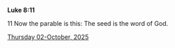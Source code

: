 **Luke 8:11**

11 Now the parable is this: The seed is the word of God.

[Thursday 02-October, 2025](https://getbible.life/kjv/Luke/8/11)
